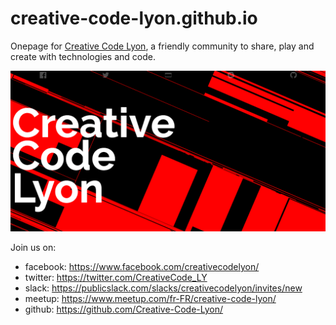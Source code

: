 # creative-code-lyon.github.io

Onepage for [Creative Code Lyon](https://creative-code-lyon.github.io), a friendly community to share, play and create with technologies and code.

[![](preview.png)](https://creative-code-lyon.github.io)

Join us on:
- facebook: https://www.facebook.com/creativecodelyon/
- twitter: https://twitter.com/CreativeCode_LY
- slack: https://publicslack.com/slacks/creativecodelyon/invites/new
- meetup: https://www.meetup.com/fr-FR/creative-code-lyon/
- github: https://github.com/Creative-Code-Lyon/
